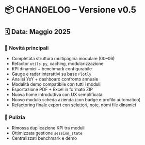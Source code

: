 # 📦 CHANGELOG – Versione v0.5

## 🗓 Data: Maggio 2025

### 🚀 Novità principali

- Completata struttura multipagina modulare (00–06)
- Refactor `utils.py`, caching, modularizzazione
- KPI dinamici + benchmark configurabile
- Gauge e radar interattivi su base `Plotly`
- Analisi YoY + dashboard confronto annuale
- Modalità demo compatibile con tutti i moduli
- Esportazione PDF + Excel in formato ZIP
- Nuova home introduttiva con UX semplificata
- Nuovo modulo scheda azienda (con badge e profilo automatico)
- Refactoring finale export con selettori, note, nomi file dinamici

### 🧹 Pulizia

- Rimossa duplicazione KPI tra moduli
- Ottimizzata gestione `session_state`
- Centralizzati benchmark e demo